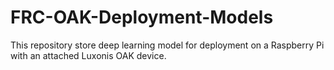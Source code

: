 # FRC-OAK-Deployment-Models
This repository store deep learning model for deployment on a Raspberry Pi with an attached Luxonis OAK device.
